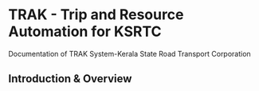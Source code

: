 # TRAK - Trip and Resource Automation for KSRTC
Documentation of TRAK System-Kerala State Road Transport Corporation

## Introduction & Overview
